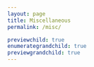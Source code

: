 ```yaml
---
layout: page
title: Miscellaneous
permalink: /misc/

previewchild: true
enumerategrandchild: true
previewgrandchild: true
---
```

